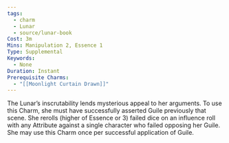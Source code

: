 ```yaml
---
tags:
  - charm
  - Lunar
  - source/lunar-book
Cost: 3m
Mins: Manipulation 2, Essence 1
Type: Supplemental
Keywords:
  - None
Duration: Instant
Prerequisite Charms:
  - "[[Moonlight Curtain Drawn]]"
---
```

The Lunar’s inscrutability lends mysterious appeal to her arguments. To use this Charm, she must have successfully asserted Guile previously that scene. She rerolls (higher of Essence or 3) failed dice on an influence roll with any Attribute against a single character who failed opposing her Guile. She may use this Charm once per successful application of Guile.
